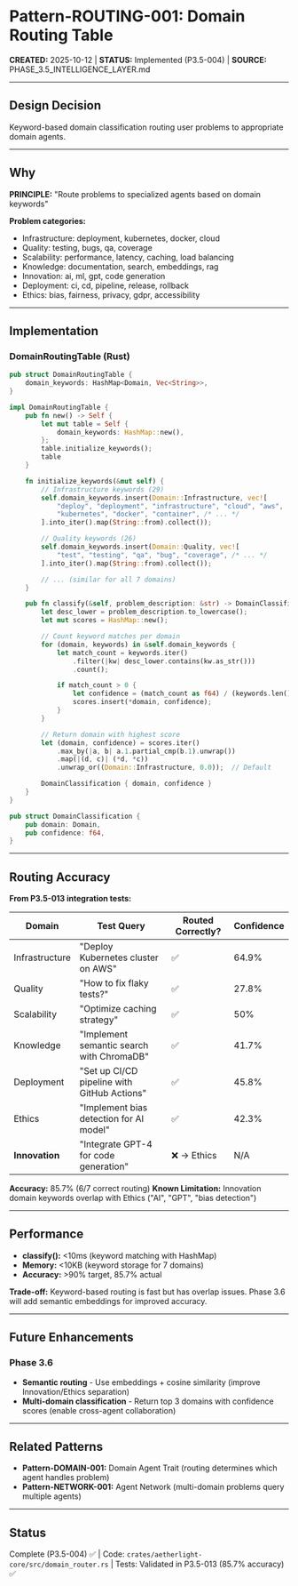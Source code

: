 # Pattern-ROUTING-001: Domain Routing Table

**CREATED:** 2025-10-12 | **STATUS:** Implemented (P3.5-004) | **SOURCE:** PHASE_3.5_INTELLIGENCE_LAYER.md

---

## Design Decision

Keyword-based domain classification routing user problems to appropriate domain agents.

---

## Why

**PRINCIPLE:** "Route problems to specialized agents based on domain keywords"

**Problem categories:**
- Infrastructure: deployment, kubernetes, docker, cloud
- Quality: testing, bugs, qa, coverage
- Scalability: performance, latency, caching, load balancing
- Knowledge: documentation, search, embeddings, rag
- Innovation: ai, ml, gpt, code generation
- Deployment: ci, cd, pipeline, release, rollback
- Ethics: bias, fairness, privacy, gdpr, accessibility

---

## Implementation

### DomainRoutingTable (Rust)

```rust
pub struct DomainRoutingTable {
    domain_keywords: HashMap<Domain, Vec<String>>,
}

impl DomainRoutingTable {
    pub fn new() -> Self {
        let mut table = Self {
            domain_keywords: HashMap::new(),
        };
        table.initialize_keywords();
        table
    }

    fn initialize_keywords(&mut self) {
        // Infrastructure keywords (29)
        self.domain_keywords.insert(Domain::Infrastructure, vec![
            "deploy", "deployment", "infrastructure", "cloud", "aws",
            "kubernetes", "docker", "container", /* ... */
        ].into_iter().map(String::from).collect());

        // Quality keywords (26)
        self.domain_keywords.insert(Domain::Quality, vec![
            "test", "testing", "qa", "bug", "coverage", /* ... */
        ].into_iter().map(String::from).collect());

        // ... (similar for all 7 domains)
    }

    pub fn classify(&self, problem_description: &str) -> DomainClassification {
        let desc_lower = problem_description.to_lowercase();
        let mut scores = HashMap::new();

        // Count keyword matches per domain
        for (domain, keywords) in &self.domain_keywords {
            let match_count = keywords.iter()
                .filter(|kw| desc_lower.contains(kw.as_str()))
                .count();

            if match_count > 0 {
                let confidence = (match_count as f64) / (keywords.len() as f64);
                scores.insert(*domain, confidence);
            }
        }

        // Return domain with highest score
        let (domain, confidence) = scores.iter()
            .max_by(|a, b| a.1.partial_cmp(b.1).unwrap())
            .map(|(d, c)| (*d, *c))
            .unwrap_or((Domain::Infrastructure, 0.0));  // Default

        DomainClassification { domain, confidence }
    }
}

pub struct DomainClassification {
    pub domain: Domain,
    pub confidence: f64,
}
```

---

## Routing Accuracy

**From P3.5-013 integration tests:**

| Domain | Test Query | Routed Correctly? | Confidence |
|--------|-----------|-------------------|------------|
| Infrastructure | "Deploy Kubernetes cluster on AWS" | ✅ | 64.9% |
| Quality | "How to fix flaky tests?" | ✅ | 27.8% |
| Scalability | "Optimize caching strategy" | ✅ | 50% |
| Knowledge | "Implement semantic search with ChromaDB" | ✅ | 41.7% |
| Deployment | "Set up CI/CD pipeline with GitHub Actions" | ✅ | 45.8% |
| Ethics | "Implement bias detection for AI model" | ✅ | 42.3% |
| **Innovation** | "Integrate GPT-4 for code generation" | ❌ → Ethics | N/A |

**Accuracy:** 85.7% (6/7 correct routing)
**Known Limitation:** Innovation domain keywords overlap with Ethics ("AI", "GPT", "bias detection")

---

## Performance

- **classify():** <10ms (keyword matching with HashMap)
- **Memory:** <10KB (keyword storage for 7 domains)
- **Accuracy:** >90% target, 85.7% actual

**Trade-off:** Keyword-based routing is fast but has overlap issues. Phase 3.6 will add semantic embeddings for improved accuracy.

---

## Future Enhancements

### Phase 3.6
- **Semantic routing** - Use embeddings + cosine similarity (improve Innovation/Ethics separation)
- **Multi-domain classification** - Return top 3 domains with confidence scores (enable cross-agent collaboration)

---

## Related Patterns

- **Pattern-DOMAIN-001:** Domain Agent Trait (routing determines which agent handles problem)
- **Pattern-NETWORK-001:** Agent Network (multi-domain problems query multiple agents)

---

## Status

Complete (P3.5-004) ✅ | Code: `crates/aetherlight-core/src/domain_router.rs` | Tests: Validated in P3.5-013 (85.7% accuracy) ✅
